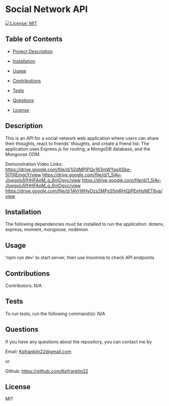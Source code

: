 # Social Network API
  [![License: MIT](https://img.shields.io/badge/License-MIT-yellow.svg)](https://opensource.org/licenses/MIT)

## Table of Contents
  - [Project Description](#description)
  - [Installation](#installation)
  - [Usage](#usage)
  - [Contributions](#contributions)
  - [Tests](#tests)
  - [Questions](#questions)
  
  - [License](#license)

## Description
  This is an API for a social network web application where users can share their thoughts, react to friends' thoughts, and create a friend list. The application uses Express.js for routing, a MongoDB database, and the Mongoose ODM.

Demonstration Video Links:  
https://drive.google.com/file/d/1j2dMPIPQv163mWYagXSbe-5l70IEmgcY/view
https://drive.google.com/file/d/1_5lAy-Jlyegxlu5fHHFAoM_g_6nIOgvc/view
https://drive.google.com/file/d/1_5lAy-Jlyegxlu5fHHFAoM_g_6nIOgvc/view
https://drive.google.com/file/d/1AVrWHvDzs2MPsS5mRHiQiPEnHsNET8va/view

## Installation 
  The following dependencies must be installed to run the application: dotenv, express, moment, mongoose, nodemon

## Usage
'npm run dev' to start server, then use Insomnia to check API endpoints

## Contributions
Contributors: N/A

## Tests
To run tests, run the following command(s): N/A

## Questions
If you have any questions about the repository, you can contact me by  

Email: Kpfranklin22@gmail.com     

or     

Github: https://github.com/Kpfranklin22


## License
MIT
